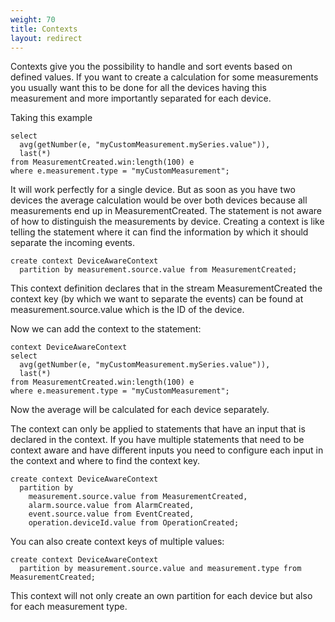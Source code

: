 ```yaml
---
weight: 70
title: Contexts 
layout: redirect
---
```


Contexts give you the possibility to handle and sort events based on defined values.
If you want to create a calculation for some measurements you usually want this to be done for all the devices having this measurement and more importantly separated for each device.

Taking this example

    select
      avg(getNumber(e, "myCustomMeasurement.mySeries.value")),
      last(*)
    from MeasurementCreated.win:length(100) e
    where e.measurement.type = "myCustomMeasurement";

It will work perfectly for a single device. But as soon as you have two devices the average calculation would be over both devices because all measurements end up in MeasurementCreated.
The statement is not aware of how to distinguish the measurements by device.
Creating a context is like telling the statement where it can find the information by which it should separate the incoming events.

    create context DeviceAwareContext
      partition by measurement.source.value from MeasurementCreated;

This context definition declares that in the stream MeasurementCreated the context key (by which we want to separate the events) can be found at measurement.source.value which is the ID of the device.

Now we can add the context to the statement:

    context DeviceAwareContext
    select
      avg(getNumber(e, "myCustomMeasurement.mySeries.value")),
      last(*)
    from MeasurementCreated.win:length(100) e
    where e.measurement.type = "myCustomMeasurement";

Now the average will be calculated for each device separately.

The context can only be applied to statements that have an input that is declared in the context.
If you have multiple statements that need to be context aware and have different inputs you need to configure each input in the context and where to find the context key.

    create context DeviceAwareContext
      partition by
        measurement.source.value from MeasurementCreated,
        alarm.source.value from AlarmCreated,
        event.source.value from EventCreated,
        operation.deviceId.value from OperationCreated;

You can also create context keys of multiple values:

    create context DeviceAwareContext
      partition by measurement.source.value and measurement.type from MeasurementCreated;

This context will not only create an own partition for each device but also for each measurement type.

